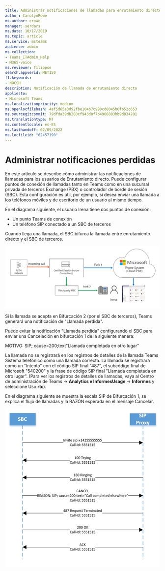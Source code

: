 ```yaml
---
title: Administrar notificaciones de llamadas para enrutamiento directo
author: CarolynRowe
ms.author: crowe
manager: serdars
ms.date: 10/17/2019
ms.topic: article
ms.service: msteams
audience: admin
ms.collection:
- Teams_ITAdmin_Help
- M365-voice
ms.reviewer: filippse
search.appverid: MET150
f1.keywords:
- NOCSH
description: Notificación de llamada de enrutamiento directo
appliesto:
- Microsoft Teams
ms.localizationpriority: medium
ms.openlocfilehash: 4af5d65a3d92fbe104b7c998cd8045b6fb52c653
ms.sourcegitcommit: 79dfda39db208cf943d0f7b4906883bb9d034281
ms.translationtype: MT
ms.contentlocale: es-ES
ms.lasthandoff: 02/09/2022
ms.locfileid: "62457190"
---
```

# <a name="manage-call-notifications"></a>Administrar notificaciones perdidas

En este artículo se describe cómo administrar las notificaciones de llamadas para los usuarios de Enrutamiento directo. Puede configurar puntos de conexión de llamadas tanto en Teams como en una sucursal privada de terceros Exchange (PBX) o controlador de borde de sesión (SBC). Esta configuración es útil, por ejemplo, si desea enviar una llamada a los teléfonos móviles y de escritorio de un usuario al mismo tiempo.   

En el diagrama siguiente, el usuario Irena tiene dos puntos de conexión:

- Un punto Teams de conexión
- Un teléfono SIP conectado a un SBC de terceros

Cuando llega una llamada, el SBC bifurca la llamada entre enrutamiento directo y el SBC de terceros.


![Diagrama que muestra puntos de conexión Teams bifurcados.](media/direct-routing-call-notification-1.png)

Si la llamada se acepta en Bifurcación 2 (por el SBC de terceros), Teams generará una notificación de "Llamada perdida".  

Puede evitar la notificación "Llamada perdida" configurando el SBC para enviar una Cancelación en bifurcación 1 de la siguiente manera:

MOTIVO: SIP; cause=200;text"Llamada completada en otro lugar" 

La llamada no se registrará en los registros de detalles de la llamada Teams Sistema telefónico como una llamada correcta. La llamada se registrará como un "Intento" con el código SIP final "487", el subcódigo final de Microsoft "540200" y la frase de código SIP final "Llamada completada en otro lugar".  (Para ver los registros de detalles de llamadas, vaya al Centro de administración de Teams -> **Analytics e InformesUsage** ->  **Informes** y seleccione Uso **rtc**).


En el diagrama siguiente se muestra la escala SIP de Bifurcación 1, se explica el flujo de llamadas y la RAZÓN esperada en el mensaje Cancelar. 

![Diagrama muestra puntos de conexión Teams bifurcados.](media/direct-routing-call-notification-2.png)
